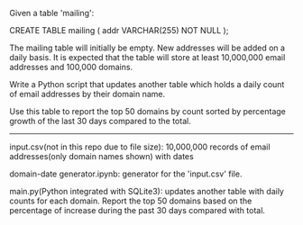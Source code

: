 Given a table 'mailing':

CREATE TABLE mailing (
	addr VARCHAR(255) NOT NULL
);

The mailing table will initially be empty.  New addresses will be added on a daily basis.  It is expected that the table will store at least 10,000,000 email addresses and 100,000 domains.

Write a Python script that updates another table which holds a daily count of email addresses by their domain name.

Use this table to report the top 50 domains by count sorted by percentage growth of the last 30 days compared to the total.

-------------------------------------------


input.csv(not in this repo due to file size): 10,000,000 records of email addresses(only domain names shown) with dates 

domain-date generator.ipynb: generator for the 'input.csv' file.

main.py(Python integrated with SQLite3): updates another table with daily counts for each domain. Report the top 50 domains based on the percentage of increase during the past 30 days compared with total.
